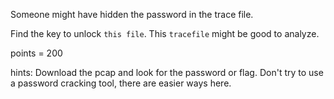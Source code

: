 Someone might have hidden the password in the trace file. 

Find the key to unlock `this file`. This `tracefile` might be good to analyze.

points = 200

hints: Download the pcap and look for the password or flag. Don't try to use a password cracking tool, there are easier ways here.
